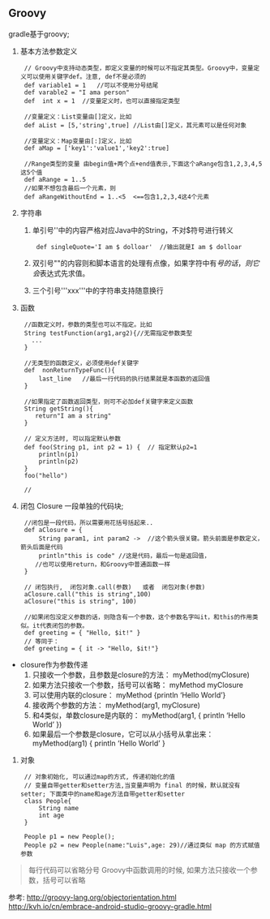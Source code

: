 ## Groovy   
gradle基于groovy;     

1. 基本方法参数定义  

	    // Groovy中支持动态类型，即定义变量的时候可以不指定其类型。Groovy中，变量定义可以使用关键字def。注意, def不是必须的
	    def variable1 = 1   //可以不使用分号结尾  
	    def varable2 = "I ama person" 
	    def  int x = 1  //变量定义时，也可以直接指定类型    
	
	    //变量定义：List变量由[]定义，比如  
	    def aList = [5,'string',true] //List由[]定义，其元素可以是任何对象 
	
	    //变量定义：Map变量由[:]定义，比如  
	    def aMap = ['key1':'value1','key2':true]  
	
	    //Range类型的变量 由begin值+两个点+end值表示,下面这个aRange包含1,2,3,4,5这5个值
	    def aRange = 1..5   
	    //如果不想包含最后一个元素，则  
	    def aRangeWithoutEnd = 1..<5  <==包含1,2,3,4这4个元素  

2. 字符串

    1. 单引号''中的内容严格对应Java中的String，不对$符号进行转义  

        	def singleQuote='I am $ dolloar'  //输出就是I am $ dolloar 

    2. 双引号""的内容则和脚本语言的处理有点像，如果字符中有$号的话，则它会$表达式先求值。
    3. 三个引号'''xxx'''中的字符串支持随意换行

3. 函数 
	
	    //函数定义时，参数的类型也可以不指定。比如  
	    String testFunction(arg1,arg2){//无需指定参数类型  
	      ...  
	    } 
	
	    //无类型的函数定义，必须使用def关键字  
	    def  nonReturnTypeFunc(){  
	        last_line   //最后一行代码的执行结果就是本函数的返回值  
	    } 
	
	    //如果指定了函数返回类型，则可不必加def关键字来定义函数  
	    String getString(){  
	       return"I am a string"  
	    } 

		// 定义方法时, 可以指定默认参数
		def foo(String p1, int p2 = 1) {  // 指定默认p2=1
			println(p1)
			println(p2)
		}
		foo("hello")
		
		// 

2. 闭包 Closure
    一段单独的代码块; 

	    //闭包是一段代码，所以需要用花括号括起来..
	    def aClosure = {
	        String param1, int param2 ->  //这个箭头很关键。箭头前面是参数定义，箭头后面是代码  
	        println"this is code" //这是代码，最后一句是返回值，  
	       //也可以使用return，和Groovy中普通函数一样  
	    }
	
	    // 闭包执行,  闭包对象.call(参数)   或者  闭包对象(参数) 
	    aClosure.call("this is string",100)  
	    aClosure("this is string", 100) 
	
	    //如果闭包没定义参数的话，则隐含有一个参数，这个参数名字叫it，和this的作用类似。it代表闭包的参数。
	    def greeting = { "Hello, $it!" }  
	    // 等同于：  
	    def greeting = { it -> "Hello, $it!"} 


  - closure作为参数传递
    1. 只接收一个参数，且参数是closure的方法： myMethod(myClosure) 
    2. 如果方法只接收一个参数，括号可以省略： myMethod myClosure 
    3. 可以使用内联的closure： myMethod {println ‘Hello World’} 
    4. 接收两个参数的方法： myMethod(arg1, myClosure) 
    5. 和4类似，单数closure是内联的： myMethod(arg1, { println ‘Hello World’ }) 
    6. 如果最后一个参数是closure，它可以从小括号从拿出来： myMethod(arg1) { println ‘Hello World’ }

1. 对象
	
		// 对象初始化, 可以通过map的方式, 传递初始化的值
		// 变量自带getter和setter方法,当变量声明为 final 的时候，默认就没有 setter; 下面类中的name和age方法自带getter和setter
		class People{
			String name
			int age
		}

		People p1 = new People();
		People p2 = new People(name:"Luis",age: 29)//通过类似 map 的方式赋值参数
	
> 每行代码可以省略分号
> Groovy中函数调用的时候, 如果方法只接收一个参数，括号可以省略


参考:
http://groovy-lang.org/objectorientation.html
http://kvh.io/cn/embrace-android-studio-groovy-gradle.html